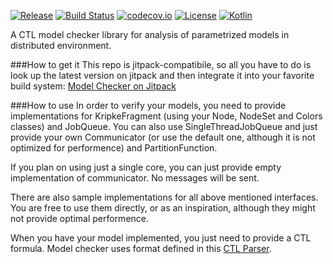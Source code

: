 [![Release](https://jitpack.io/v/daemontus/parametrized-ctl-model-checker.svg)](https://jitpack.io/#daemontus/parametrized-ctl-model-checker)
[![Build Status](https://travis-ci.org/daemontus/parametrized-ctl-model-checker.svg?branch=master)](https://travis-ci.org/daemontus/parametrized-ctl-model-checker)
[![codecov.io](https://codecov.io/github/daemontus/parametrized-ctl-model-checker/coverage.svg?branch=master)](https://codecov.io/github/daemontus/parametrized-ctl-model-checker?branch=master)
[![License](https://img.shields.io/badge/License-GPL%20v3-blue.svg?style=flat)](https://github.com/daemontus/parametrized-ctl-model-checker/blob/master/LICENSE.txt)
[![Kotlin](https://img.shields.io/badge/kotlin-1.0.0--rc--1036-blue.svg)](http://kotlinlang.org)

A CTL model checker library for analysis of parametrized models in distributed environment.

###How to get it
This repo is jitpack-compatibile, so all you have to do is look up the latest version on jitpack and then integrate it into your favorite build system: [Model Checker on Jitpack](https://jitpack.io/#daemontus/parametrized-ctl-model-checker)

###How to use
In order to verify your models, you need to provide implementations for KripkeFragment 
(using your Node, NodeSet and Colors classes) and JobQueue. You can also use SingleThreadJobQueue and just
provide your own Communicator (or use the default one, although it is not optimized for performence) and PartitionFunction.

If you plan on using just a single core, you can just provide empty implementation of communicator. No messages will be sent.

There are also sample implementations for all above mentioned interfaces. You are free to use them directly, 
or as an inspiration, although they might not provide optimal performence.

When you have your model implemented, you just need to provide a CTL formula. 
Model checker uses format defined in this [CTL Parser](https://github.com/sybila/CTL-Parser). 
